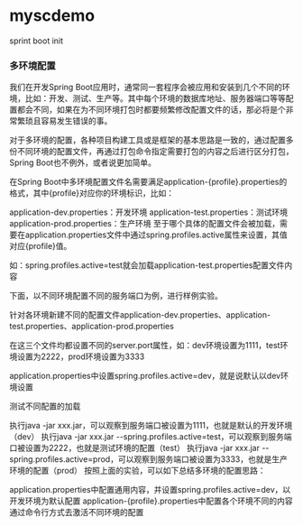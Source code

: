 # myscdemo
sprint boot init

### 多环境配置
我们在开发Spring Boot应用时，通常同一套程序会被应用和安装到几个不同的环境，比如：开发、测试、生产等。其中每个环境的数据库地址、服务器端口等等配置都会不同，如果在为不同环境打包时都要频繁修改配置文件的话，那必将是个非常繁琐且容易发生错误的事。

对于多环境的配置，各种项目构建工具或是框架的基本思路是一致的，通过配置多份不同环境的配置文件，再通过打包命令指定需要打包的内容之后进行区分打包，Spring Boot也不例外，或者说更加简单。

在Spring Boot中多环境配置文件名需要满足application-{profile}.properties的格式，其中{profile}对应你的环境标识，比如：

application-dev.properties：开发环境
application-test.properties：测试环境
application-prod.properties：生产环境
至于哪个具体的配置文件会被加载，需要在application.properties文件中通过spring.profiles.active属性来设置，其值对应{profile}值。

如：spring.profiles.active=test就会加载application-test.properties配置文件内容

下面，以不同环境配置不同的服务端口为例，进行样例实验。

针对各环境新建不同的配置文件application-dev.properties、application-test.properties、application-prod.properties

在这三个文件均都设置不同的server.port属性，如：dev环境设置为1111，test环境设置为2222，prod环境设置为3333

application.properties中设置spring.profiles.active=dev，就是说默认以dev环境设置

测试不同配置的加载

执行java -jar xxx.jar，可以观察到服务端口被设置为1111，也就是默认的开发环境（dev）
执行java -jar xxx.jar --spring.profiles.active=test，可以观察到服务端口被设置为2222，也就是测试环境的配置（test）
执行java -jar xxx.jar --spring.profiles.active=prod，可以观察到服务端口被设置为3333，也就是生产环境的配置（prod）
按照上面的实验，可以如下总结多环境的配置思路：

application.properties中配置通用内容，并设置spring.profiles.active=dev，以开发环境为默认配置
application-{profile}.properties中配置各个环境不同的内容
通过命令行方式去激活不同环境的配置
